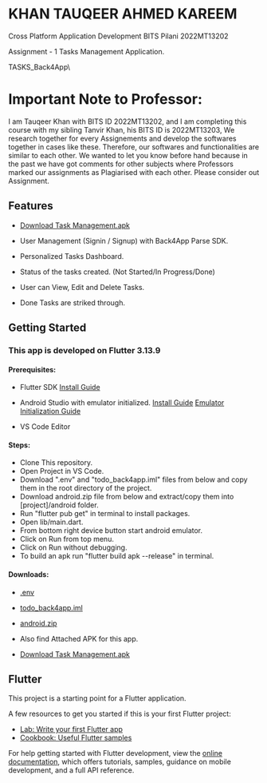 # KHAN TAUQEER AHMED KAREEM

Cross Platform Application Development
BITS Pilani
2022MT13202

Assignment - 1
Tasks Management Application.

TASKS_Back4App\

# Important Note to Professor:

I am Tauqeer Khan with BITS ID 2022MT13202, and I am completing this course with my sibling Tanvir Khan, his BITS ID is 2022MT13203, We research together for every Assignements and develop the softwares together in cases like these. Therefore, our softwares and functionalities are similar to each other.
We wanted to let you know before hand because in the past we have got comments for other subjects where Professors marked our assignments as Plagiarised with each other.
Please consider out Assignment.

## Features

- [Download Task Management.apk](https://drive.google.com/file/d/1Sszof12bhIaxadkwnSQPiagwk6vjeU8z/view?usp=drive_link)

- User Management (Signin / Signup) with Back4App Parse SDK.
- Personalized Tasks Dashboard.
- Status of the tasks created. (Not Started/In Progress/Done)
- User can View, Edit and Delete Tasks.
- Done Tasks are striked through.

## Getting Started

### This app is developed on Flutter 3.13.9

#### Prerequisites:

- Flutter SDK [Install Guide](https://docs.flutter.dev/get-started/install)

- Android Studio with emulator initialized. [Install Guide](https://developer.android.com/studio) [Emulator Initialization Guide](https://developer.android.com/design-for-safety/privacy-sandbox/download#:~:text=Set%20up%20an%20Android%20device%20emulator%20image,-To%20set%20up&text=In%20Android%20Studio%2C%20go%20to,it%20isn't%20already%20installed.)

- VS Code Editor

#### Steps:

- Clone This repository.
- Open Project in VS Code.
- Download ".env" and "todo_back4app.iml" files from below and copy them in the root directory of the project.
- Download android.zip file from below and extract/copy them into [project]/android folder.
- Run "flutter pub get" in terminal to install packages.
- Open lib/main.dart.
- From bottom right device button start android emulator.
- Click on Run from top menu.
- Click on Run without debugging.
- To build an apk run "flutter build apk --release" in terminal.

#### Downloads:

- [.env](https://drive.google.com/file/d/1o3uqEzX_29tDxGHaS0G-GStID0u5SGZY/view?usp=drive_link)
- [todo_back4app.iml](https://drive.google.com/file/d/1scey24LMSOlUTQGbK9f3LypBu3VhzAFT/view?usp=drive_link)
- [android.zip](https://drive.google.com/file/d/1MDBaXVVUnRef4e6bvU7gz6Lg2bqYgvHF/view?usp=drive_link)

- Also find Attached APK for this app.
- [Download Task Management.apk](https://drive.google.com/file/d/1Sszof12bhIaxadkwnSQPiagwk6vjeU8z/view?usp=drive_link)

## Flutter

This project is a starting point for a Flutter application.

A few resources to get you started if this is your first Flutter project:

- [Lab: Write your first Flutter app](https://docs.flutter.dev/get-started/codelab)
- [Cookbook: Useful Flutter samples](https://docs.flutter.dev/cookbook)

For help getting started with Flutter development, view the
[online documentation](https://docs.flutter.dev/), which offers tutorials,
samples, guidance on mobile development, and a full API reference.
